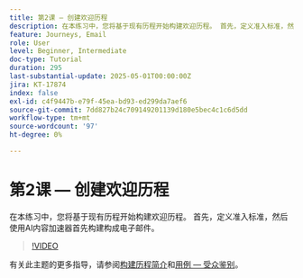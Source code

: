 ```yaml
---
title: 第2课 — 创建欢迎历程
description: 在本练习中，您将基于现有历程开始构建欢迎历程。 首先，定义准入标准，然后使用AI内容加速器首先构建构成电子邮件。
feature: Journeys, Email
role: User
level: Beginner, Intermediate
doc-type: Tutorial
duration: 295
last-substantial-update: 2025-05-01T00:00:00Z
jira: KT-17874
index: false
exl-id: c4f9447b-e79f-45ea-bd93-ed299da7aef6
source-git-commit: 7dd827b24c709149201139d180e5bec4c1c6d5dd
workflow-type: tm+mt
source-wordcount: '97'
ht-degree: 0%

---
```


# 第2课 — 创建欢迎历程

在本练习中，您将基于现有历程开始构建欢迎历程。 首先，定义准入标准，然后使用AI内容加速器首先构建构成电子邮件。

>[!VIDEO](https://video.tv.adobe.com/v/3457896/?learn=on&enablevpops)

有关此主题的更多指导，请参阅[构建历程简介](/help/create-journeys/introduction-to-building-a-journey.md)和[用例 — 受众鉴别](/help/create-journeys/use-case-audience-qualification.md)。

